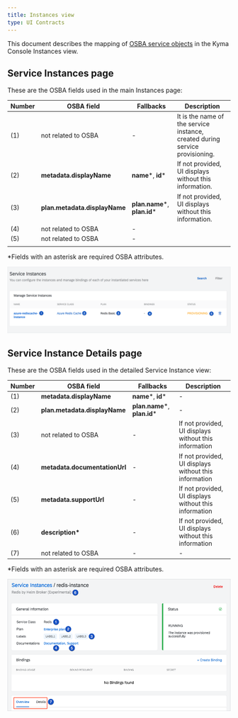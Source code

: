 ```yaml
---
title: Instances view
type: UI Contracts
---
```


This document describes the mapping of [OSBA service objects](https://github.com/openservicebrokerapi/servicebroker/blob/v2.13/spec.md#service-objects) in the Kyma Console Instances view.

## Service Instances page

These are the OSBA fields used in the main Instances page:

| Number | OSBA field                | Fallbacks            | Description                                                                  |
| ------ | ------------------------- | -------------------- | ---------------------------------------------------------------------------- |
| (1)    | not related to OSBA       | -                    | It is the name of the service instance, created during service provisioning. |
| (2)    | **metadata.displayName**      | **name***, **id***           | If not provided, UI displays without this information.                       |
| (3)    | **plan.metadata.displayName** | **plan.name***, **plan.id***| If not provided, UI displays without this information.                       |
| (4)    | not related to OSBA       | -                    |                                                                              |
| (5)    | not related to OSBA       | -                    |                                                                              |
|        |

\*Fields with an asterisk are required OSBA attributes.

![alt text](./assets/instances.png 'Service Instances')

## Service Instance Details page

These are the OSBA fields used in the detailed Service Instance view:

| Number | OSBA field                | Fallbacks            | Description                                           |
| ------ | ------------------------- | -------------------- | ----------------------------------------------------- |
| (1)    | **metadata.displayName**      | **name***, **id***           | -                                                     |
| (2)    | **plan.metadata.displayName** | **plan.name***, **plan.id*** | -                                                     |
| (3)    | not related to OSBA       | -                    | If not provided, UI displays without this information |
| (4)    | **metadata.documentationUrl** | -                    | If not provided, UI displays without this information |
| (5)    | **metadata.supportUrl**       | -                    | If not provided, UI displays without this information |
| (6)    | **description\***             | -                    | If not provided, UI displays without this information |
| (7)    | not related to OSBA       | -                    | -                                                     |

\*Fields with an asterisk are required OSBA attributes.

![alt text](./assets/instances-details.png 'Service Instance Details')
